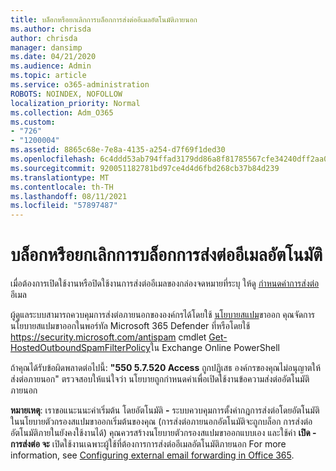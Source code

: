 ```yaml
---
title: บล็อกหรือยกเลิกการบล็อกการส่งต่ออีเมลอัตโนมัติภายนอก
ms.author: chrisda
author: chrisda
manager: dansimp
ms.date: 04/21/2020
ms.audience: Admin
ms.topic: article
ms.service: o365-administration
ROBOTS: NOINDEX, NOFOLLOW
localization_priority: Normal
ms.collection: Adm_O365
ms.custom:
- "726"
- "1200004"
ms.assetid: 8865c68e-7e8a-4135-a254-d7f69f1ded30
ms.openlocfilehash: 6c4ddd53ab794ffad3179dd86a8f81785567cfe34240dff2aa0a1df11094883d
ms.sourcegitcommit: 920051182781bd97ce4d4d6fbd268cb37b84d239
ms.translationtype: MT
ms.contentlocale: th-TH
ms.lasthandoff: 08/11/2021
ms.locfileid: "57897487"
---
```

# <a name="block-or-unblock-eternal-automatic-email-forwarding"></a>บล็อกหรือยกเลิกการบล็อกการส่งต่ออีเมลอัตโนมัติ

เมื่อต้องการเปิดใช้งานหรือปิดใช้งานการส่งต่ออีเมลของกล่องจดหมายที่ระบุ ให้ดู [กําหนดค่าการส่งต่อ](https://docs.microsoft.com/microsoft-365/admin/email/configure-email-forwarding)อีเมล

ผู้ดูแลระบบสามารถควบคุมการส่งต่อภายนอกขององค์กรได้โดยใช้ [นโยบายสแปม](https://docs.microsoft.com/microsoft-365/security/office-365-security/configure-the-outbound-spam-policy)ขาออก คุณจัดการนโยบายสแปมขาออกในพอร์ทัล Microsoft 365 Defender ที่หรือโดยใช้ <https://security.microsoft.com/antispam> cmdlet [Get-HostedOutboundSpamFilterPolicy](https://docs.microsoft.com/powershell/module/exchange/get-hostedoutboundspamfilterpolicy)ใน Exchange Online PowerShell

ถ้าคุณได้รับข้อผิดพลาดต่อไปนี้: **"550 5.7.520 Access** ถูกปฏิเสธ องค์กรของคุณไม่อนุญาตให้ส่งต่อภายนอก" ตรวจสอบให้แน่ใจว่า นโยบายถูกกําหนดค่าเพื่อเปิดใช้งานข้อความส่งต่ออัตโนมัติภายนอก

**หมายเหตุ**: เราขอแนะนนะค่าเริ่มต้น โดยอัตโนมัติ **-** ระบบควบคุมการตั้งค่ากฎการส่งต่อโดยอัตโนมัติในนโยบายตัวกรองสแปมขาออกเริ่มต้นของคุณ (การส่งต่อภายนอกอัตโนมัติจะถูกบล็อก การส่งต่ออัตโนมัติภายในยังคงใช้งานได้) คุณควรสร้างนโยบายตัวกรองสแปมขาออกแบบเอง และใช้ค่า **เปิด - การส่งต่อ จะ** เปิดใช้งานเฉพาะผู้ใช้ที่ต้องการการส่งต่ออีเมลอัตโนมัติภายนอก For more information, see [Configuring external email forwarding in Office 365](https://docs.microsoft.com/microsoft-365/security/office-365-security/external-email-forwarding).
